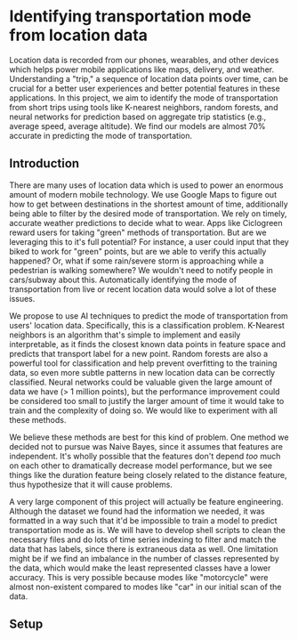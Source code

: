 # Identifying transportation mode from location data

Location data is recorded from our phones, wearables, and other devices which helps power mobile applications like maps, delivery, and weather. Understanding a "trip," a sequence of location data points over time, can be crucial for a better user experiences and better potential features in these applications. In this project, we aim to identify the mode of transportation from short trips using tools like K-nearest neighbors, random forests, and neural networks for prediction based on aggregate trip statistics (e.g., average speed, average altitude). We find our models are almost 70% accurate in predicting the mode of transportation. 

## Introduction

There are many uses of location data which is used to power an enormous amount of modern mobile technology. We use Google Maps to figure out how to get between destinations in the shortest amount of time, additionally being able to filter by the desired mode of transportation. We rely on timely, accurate weather predictions to decide what to wear. Apps like Ciclogreen reward users for taking "green" methods of transportation. But are we leveraging this to it's full potential? For instance, a user could input that they biked to work for "green" points, but are we able to verify this actually happened? Or, what if some rain/severe storm is approaching while a pedestrian is walking somewhere? We wouldn't need to notify people in cars/subway about this. Automatically identifying the mode of transportation from live or recent location data would solve a lot of these issues.

We propose to use AI techniques to predict the mode of transportation from users' location data. Specifically, this is a classification problem. K-Nearest neighbors is an algorithm that's simple to implement and easily interpretable, as it finds the closest known data points in feature space and predicts that transport label for a new point. Random forests are also a powerful tool for classification and help prevent overfitting to the training data, so even more subtle patterns in new location data can be correctly classified. Neural networks could be valuable given the large amount of data we have (> 1 million points), but the performance improvement could be considered too small to justify the larger amount of time it would take to train and the complexity of doing so. We would like to experiment with all these methods.

We believe these methods are best for this kind of problem. One method we decided not to pursue was Naive Bayes, since it assumes that features are independent. It's wholly possible that the features don't depend *too* much on each other to dramatically decrease model performance, but we see things like the duration feature being closely related to the distance feature, thus hypothesize that it will cause problems.

A very large component of this project will actually be feature engineering. Although the dataset we found had the information we needed, it was formatted in a way such that it'd be impossible to train a model to predict transportation mode as is. We will have to develop shell scripts to clean the necessary files and do lots of time series indexing to filter and match the data that has labels, since there is extraneous data as well. One limitation might be if we find an imbalance in the number of classes represented by the data, which would make the least represented classes have a lower accuracy. This is very possible because modes like "motorcycle" were almost non-existent compared to modes like "car" in our initial scan of the data.

## Setup

